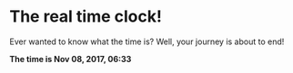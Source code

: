 # The real time clock!

Ever wanted to know what the time is? Well, your journey is about to end!

**The time is Nov 08, 2017, 06:33**